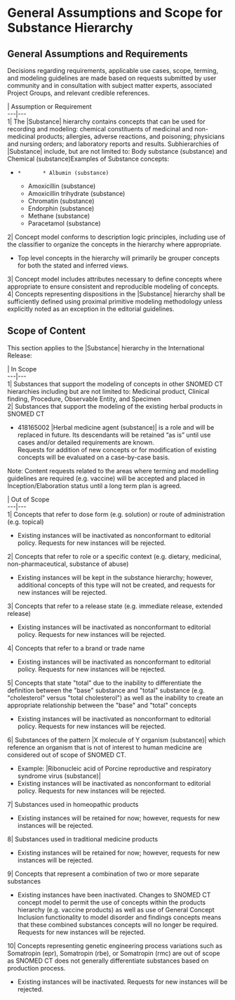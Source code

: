 # General Assumptions and Scope for Substance Hierarchy

## General Assumptions and Requirements

Decisions regarding requirements, applicable use cases, scope, terming, and modeling guidelines are made based on requests submitted by user community and in consultation with subject matter experts, associated Project Groups, and relevant credible references. 

  
| Assumption or Requirement  
---|---  
1| The |Substance| hierarchy contains concepts that can be used for recording and modeling: chemical constituents of medicinal and non-medicinal products; allergies, adverse reactions, and poisoning; physicians and nursing orders; and laboratory reports and results. Subhierarchies of |Substance| include, but are not limited to: Body substance (substance) and Chemical (substance)Examples of Substance concepts:

  *     *       * Albumin (substance)
      * Amoxicillin (substance)
      * Amoxicillin trihydrate (substance)
      * Chromatin (substance)
      * Endorphin (substance)
      * Methane (substance)
      * Paracetamol (substance)

  
2| Concept model conforms to description logic principles, including use of the classifier to organize the concepts in the hierarchy where appropriate.

  * Top level concepts in the hierarchy will primarily be grouper concepts for both the stated and inferred views.

  
3| Concept model includes attributes necessary to define concepts where appropriate to ensure consistent and reproducible modeling of concepts.  
4| Concepts representing dispositions in the |Substance| hierarchy shall be sufficiently defined using proximal primitive modeling methodology unless explicitly noted as an exception in the editorial guidelines.  
  
## Scope of Content

This section applies to the |Substance| hierarchy in the International Release:

  
| In Scope  
---|---  
1| Substances that support the modeling of concepts in other SNOMED CT hierarchies including but are not limited to: Medicinal product, Clinical finding, Procedure, Observable Entity, and Specimen  
2| Substances that support the modeling of the existing herbal products in SNOMED CT

  * 418165002 |Herbal medicine agent (substance)| is a role and will be replaced in future. Its descendants will be retained “as is” until use cases and/or detailed requirements are known.  
Requests for addition of new concepts or for modification of existing concepts will be evaluated on a case-by-case basis.

  
  
Note: Content requests related to the areas where terming and modelling guidelines are required (e.g. vaccine) will be accepted and placed in Inception/Elaboration status until a long term plan is agreed.

  
| Out of Scope  
---|---  
1| Concepts that refer to dose form (e.g. solution) or route of administration (e.g. topical)

  * Existing instances will be inactivated as nonconformant to editorial policy. Requests for new instances will be rejected.  

  
2| Concepts that refer to role or a specific context (e.g. dietary, medicinal, non-pharmaceutical, substance of abuse)

  * Existing instances will be kept in the substance hierarchy; however, additional concepts of this type will not be created, and requests for new instances will be rejected.  

  
3| Concepts that refer to a release state (e.g. immediate release, extended release)

  * Existing instances will be inactivated as nonconformant to editorial policy. Requests for new instances will be rejected.  

  
4| Concepts that refer to a brand or trade name

  * Existing instances will be inactivated as nonconformant to editorial policy. Requests for new instances will be rejected.  

  
5| Concepts that state "total" due to the inability to differentiate the definition between the "base" substance and "total" substance (e.g. "cholesterol" versus "total cholesterol") as well as the inability to create an appropriate relationship between the "base" and "total" concepts

  * Existing instances will be inactivated as nonconformant to editorial policy. Requests for new instances will be rejected.  

  
6| Substances of the pattern |X molecule of Y organism (substance)| which reference an organism that is not of interest to human medicine are considered out of scope of SNOMED CT.

  * Example: |Ribonucleic acid of Porcine reproductive and respiratory syndrome virus (substance)|
  * Existing instances will be inactivated as nonconformant to editorial policy. Requests for new instances will be rejected.  

  
7| Substances used in homeopathic products

  * Existing instances will be retained for now; however, requests for new instances will be rejected.

  
8| Substances used in traditional medicine products

  * Existing instances will be retained for now; however, requests for new instances will be rejected.  

  
9| Concepts that represent a combination of two or more separate substances

  * Existing instances have been inactivated. Changes to SNOMED CT concept model to permit the use of concepts within the products hierarchy (e.g. vaccine products) as well as use of General Concept Inclusion functionality to model disorder and findings concepts means that these combined substances concepts will no longer be required. Requests for new instances will be rejected.

  
10| Concepts representing genetic engineering process variations such as Somatropin (epr), Somatropin (rbe), or Somatropin (rmc) are out of scope as SNOMED CT does not generally differentiate substances based on production process.

  * Existing instances will be inactivated. Requests for new instances will be rejected.

